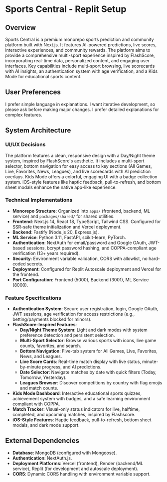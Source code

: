 # Sports Central - Replit Setup

## Overview
Sports Central is a premium monorepo sports prediction and community platform built with Next.js. It features AI-powered predictions, live scores, interactive experiences, and community rewards. The platform aims to provide a comprehensive multi-sport experience inspired by FlashScore, incorporating real-time data, personalized content, and engaging user interfaces. Key capabilities include multi-sport browsing, live scorecards with AI insights, an authentication system with age verification, and a Kids Mode for educational sports content.

## User Preferences
I prefer simple language in explanations. I want iterative development, so please ask before making major changes. I prefer detailed explanations for complex features.

## System Architecture

### UI/UX Decisions
The platform features a clean, responsive design with a Day/Night theme system, inspired by FlashScore's aesthetic. It includes a multi-sport selector, bottom navigation for easy access to key sections (All Games, Live, Favorites, News, Leagues), and live scorecards with AI prediction overlays. Kids Mode offers a colorful, engaging UI with a badge collection system. iOS-style features like haptic feedback, pull-to-refresh, and bottom sheet modals enhance the native app-like experience.

### Technical Implementations
- **Monorepo Structure**: Organized into `apps/` (frontend, backend, ML service) and `packages/shared/` for shared utilities.
- **Frontend**: Next.js 14, React 18, TypeScript, Tailwind CSS. Configured for SSR-safe theme initialization and Vercel deployment.
- **Backend**: Fastify (Node.js 20, Express.js).
- **ML Service**: Python 3.11, FastAPI, scikit-learn, PyTorch.
- **Authentication**: NextAuth for email/password and Google OAuth, JWT-based sessions, bcrypt password hashing, and COPPA-compliant age verification (13+ years required).
- **Security**: Environment variable validation, CORS with allowlist, no hard-coded secrets.
- **Deployment**: Configured for Replit Autoscale deployment and Vercel for the frontend.
- **Port Configuration**: Frontend (5000), Backend (3001), ML Service (8000).

### Feature Specifications
- **Authentication System**: Secure user registration, login, Google OAuth, JWT sessions, age verification for access restrictions (e.g., betting/payments blocked for minors).
- **FlashScore-Inspired Features**:
    - **Day/Night Theme System**: Light and dark modes with system preference detection and persistent selection.
    - **Multi-Sport Selector**: Browse various sports with icons, live game counts, favorites, and search.
    - **Bottom Navigation**: Five-tab system for All Games, Live, Favorites, News, and Leagues.
    - **Live Score Cards**: Real-time match display with live status, minute-by-minute progress, and AI predictions.
    - **Date Selector**: Navigate matches by date with quick filters (Today, Tomorrow, Yesterday).
    - **Leagues Browser**: Discover competitions by country with flag emojis and match counts.
- **Kids Mode Dashboard**: Interactive educational sports quizzes, achievement system with badges, and a safe learning environment compliant with COPPA.
- **Match Tracker**: Visual-only status indicators for live, halftime, completed, and upcoming matches, inspired by Flashscore.
- **iOS-Style Features**: Haptic feedback, pull-to-refresh, bottom sheet modals, and dark mode support.

## External Dependencies
- **Database**: MongoDB (configured with Mongoose).
- **Authentication**: NextAuth.js.
- **Deployment Platforms**: Vercel (frontend), Render (backend/ML service), Replit (for development and autoscale deployment).
- **CORS**: Dynamic CORS handling with environment variable support.